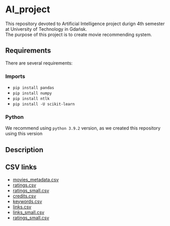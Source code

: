 # AI_project
 This repository devoted to Artificial Intelligence project durign 4th semester at University of Technology in Gdańsk.  
 The purpose of this project is to create movie recommending system.
## Requirements
 There are several requirements:
 ### Imports
  * `pip install pandas`
  * `pip install numpy`
  * `pip install ntlk`
  * `pip install -U scikit-learn`
 ### Python
  We recommend using `python 3.9.2` version, as we created this repository using this version
## Description
## CSV links
 * [movies_metadata.csv](https://www.kaggle.com/rounakbanik/the-movies-dataset?select=movies_metadata.csv)
 * [ratings.csv](https://www.kaggle.com/rounakbanik/the-movies-dataset?select=ratings.csv)
 * [ratings_small.csv](https://www.kaggle.com/rounakbanik/the-movies-dataset?select=ratings_small.csv)
 * [credits.csv](https://www.kaggle.com/rounakbanik/the-movies-dataset?select=credits.csv)
 * [keywords.csv](https://www.kaggle.com/rounakbanik/the-movies-dataset?select=keywords.csv)
 * [links.csv](https://www.kaggle.com/rounakbanik/the-movies-dataset?select=links.csv)
 * [links_small.csv](https://www.kaggle.com/rounakbanik/the-movies-dataset?select=links_small.csv)
 * [ratings_small.csv](https://www.kaggle.com/rounakbanik/the-movies-dataset?select=ratings_small.csv)